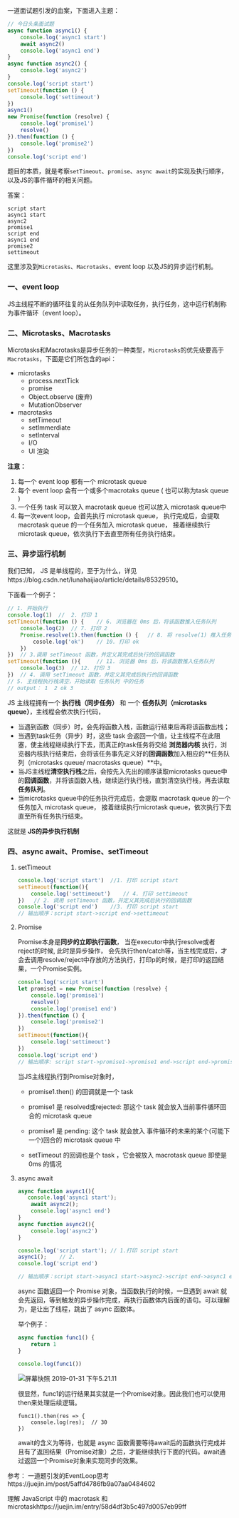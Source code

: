 一道面试题引发的血案，下面进入主题：

```js
// 今日头条面试题
async function async1() {
    console.log('async1 start')
    await async2()
    console.log('async1 end')
}
async function async2() {
    console.log('async2')
}
console.log('script start')
setTimeout(function () {
    console.log('settimeout')
})
async1()
new Promise(function (resolve) {
    console.log('promise1')
    resolve()
}).then(function () {
    console.log('promise2')
})
console.log('script end')
```

题目的本质，就是考察`setTimeout`、`promise`、`async await`的实现及执行顺序，以及JS的事件循环的相关问题。

答案：

```Js
script start
async1 start
async2
promise1
script end
async1 end
promise2
settimeout
```

这里涉及到`Microtasks`、`Macrotasks`、event loop 以及JS的异步运行机制。

### 一、event loop

JS主线程不断的循环往复的从任务队列中读取任务，执行任务，这中运行机制称为事件循环（event loop）。

### 二、Microtasks、Macrotasks

Microtasks和Macrotasks是异步任务的一种类型，`Microtasks`的优先级要高于`Macrotasks`，下面是它们所包含的api：

- microtasks
  - process.nextTick
  - promise
  - Object.observe (废弃)
  - MutationObserver
- macrotasks
  - setTimeout
  - setImmerdiate
  - setInterval
  - I/O
  - UI 渲染

**注意：**

1. 每一个 event loop 都有一个 microtask queue
2. 每个 event loop 会有一个或多个macrotaks queue ( 也可以称为task queue )
3. 一个任务 task 可以放入 macrotask queue 也可以放入 microtask queue中
4. 每一次event loop，会首先执行 microtask queue， 执行完成后，会提取 macrotask queue 的一个任务加入 microtask queue， 接着继续执行microtask queue，依次执行下去直至所有任务执行结束。

### 三、异步运行机制

我们已知， JS 是单线程的，至于为什么，详见https://blog.csdn.net/lunahaijiao/article/details/85329510。

下面看一个例子：

```js
// 1. 开始执行
console.log(1)	// 	2. 打印 1
setTimeout(function () {	// 6. 浏览器在 0ms 后，将该函数推入任务队列
    console.log(2)	// 7. 打印 2
    Promise.resolve(1).then(function () {	// 8. 将 resolve(1) 推入任务队列  9. 将 function函数推入任务队列
        cosole.log('ok')	// 10. 打印 ok
    })
})	// 3.调用 setTimeout 函数，并定义其完成后执行的回调函数
setTimeout(function (){		// 11. 浏览器 0ms 后，将该函数推入任务队列
    console.log(3)	// 12. 打印 3
})  // 4. 调用 setTimeout 函数，并定义其完成后执行的回调函数
// 5. 主线程执行栈清空，开始读取 任务队列 中的任务
// output： 1  2 ok 3
```

JS 主线程拥有一个 **执行栈（同步任务）** 和 一个 **任务队列（microtasks queue）**，主线程会依次执行代码，

- 当遇到函数（同步）时，会先将函数入栈，函数运行结束后再将该函数出栈；
- 当遇到task任务（异步）时，这些 task 会返回一个值，让主线程不在此阻塞，使主线程继续执行下去，而真正的task任务将交给 **浏览器内核** 执行，浏览器内核执行结束后，会将该任务事先定义好的**回调函数**加入相应的**任务队列（microtasks queue/ macrotasks queue）**中。
- 当JS主线程**清空执行栈**之后，会按先入先出的顺序读取microtasks queue中的**回调函数**，并将该函数入栈，继续运行执行栈，直到清空执行栈，再去读取**任务队列**。
- 当microtasks queue中的任务执行完成后，会提取 macrotask queue 的一个任务加入 microtask queue， 接着继续执行microtask queue，依次执行下去直至所有任务执行结束。

这就是 **JS的异步执行机制**

### 四、async await、Promise、setTimeout

1. setTimeout

   ```js
   console.log('script start')	//1. 打印 script start
   setTimeout(function(){
       console.log('settimeout')	// 4. 打印 settimeout
   })	// 2. 调用 setTimeout 函数，并定义其完成后执行的回调函数
   console.log('script end')	//3. 打印 script start
   // 输出顺序：script start->script end->settimeout
   ```

   

2. Promise

   Promise本身是**同步的立即执行函数**， 当在executor中执行resolve或者reject的时候, 此时是异步操作， 会先执行then/catch等，当主栈完成后，才会去调用resolve/reject中存放的方法执行，打印p的时候，是打印的返回结果，一个Promise实例。

   ```js
   console.log('script start')
   let promise1 = new Promise(function (resolve) {
       console.log('promise1')
       resolve()
       console.log('promise1 end')
   }).then(function () {
       console.log('promise2')
   })
   setTimeout(function(){
       console.log('settimeout')
   })
   console.log('script end')
   // 输出顺序: script start->promise1->promise1 end->script end->promise2->settimeout
   ```

   当JS主线程执行到Promise对象时，

   - promise1.then() 的回调就是一个 task

   - promise1 是 resolved或rejected: 那这个 task 就会放入当前事件循环回合的 microtask queue
   - promise1 是 pending: 这个 task 就会放入 事件循环的未来的某个(可能下一个)回合的 microtask queue 中
   - setTimeout 的回调也是个 task ，它会被放入 macrotask queue 即使是 0ms 的情况

3. async await

   ```js
   async function async1(){
      console.log('async1 start');
       await async2();
       console.log('async1 end')
   }
   async function async2(){
       console.log('async2')
   }
   
   console.log('script start');	// 1.打印 script start
   async1(); 	// 2. 
   console.log('script end')
   
   // 输出顺序：script start->async1 start->async2->script end->async1 end
   ```

   async 函数返回一个 Promise 对象，当函数执行的时候，一旦遇到 await 就会先返回，等到触发的异步操作完成，再执行函数体内后面的语句。可以理解为，是让出了线程，跳出了 async 函数体。

   举个例子：

   ```js
   async function func1() {
       return 1
   }
   
   console.log(func1())
   ```

   ![屏幕快照 2019-01-31 下午5.21.11](/Users/a123/Desktop/Study/JS/img/async.png)

   很显然，func1的运行结果其实就是一个Promise对象。因此我们也可以使用then来处理后续逻辑。

   ```
   func1().then(res => {
       console.log(res);  // 30
   })
   ```

    await的含义为等待，也就是 async 函数需要等待await后的函数执行完成并且有了返回结果（Promise对象）之后，才能继续执行下面的代码。await通过返回一个Promise对象来实现同步的效果。

   

参考： 一道题引发的EventLoop思考https://juejin.im/post/5affd4786fb9a07aa0484602

理解 JavaScript 中的 macrotask 和 microtaskhttps://juejin.im/entry/58d4df3b5c497d0057eb99ff